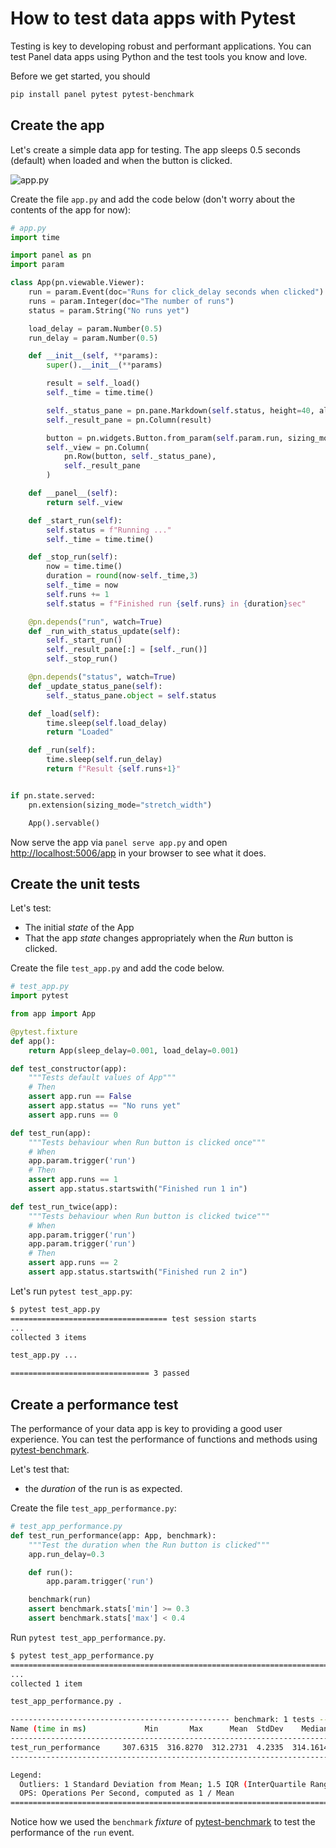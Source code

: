 # How to test data apps with Pytest

Testing is key to developing robust and performant applications. You can test Panel data apps using
Python and the test tools you know and love.

Before we get started, you should

```bash
pip install panel pytest pytest-benchmark
```

## Create the app

Let's create a simple data app for testing. The app sleeps 0.5 seconds (default) when loaded and when the button is clicked.

![app.py](https://assets.holoviz.org/panel/gifs/pytest.gif)

Create the file `app.py` and add the code below (don't worry about the contents of the app for now):

```python
# app.py
import time

import panel as pn
import param

class App(pn.viewable.Viewer):
    run = param.Event(doc="Runs for click_delay seconds when clicked")
    runs = param.Integer(doc="The number of runs")
    status = param.String("No runs yet")

    load_delay = param.Number(0.5)
    run_delay = param.Number(0.5)

    def __init__(self, **params):
        super().__init__(**params)

        result = self._load()
        self._time = time.time()

        self._status_pane = pn.pane.Markdown(self.status, height=40, align="start", margin=(0,5,10,5))
        self._result_pane = pn.Column(result)

        button = pn.widgets.Button.from_param(self.param.run, sizing_mode="fixed")
        self._view = pn.Column(
            pn.Row(button, self._status_pane),
            self._result_pane
        )

    def __panel__(self):
        return self._view

    def _start_run(self):
        self.status = f"Running ..."
        self._time = time.time()

    def _stop_run(self):
        now = time.time()
        duration = round(now-self._time,3)
        self._time = now
        self.runs += 1
        self.status = f"Finished run {self.runs} in {duration}sec"

    @pn.depends("run", watch=True)
    def _run_with_status_update(self):
        self._start_run()
        self._result_pane[:] = [self._run()]
        self._stop_run()

    @pn.depends("status", watch=True)
    def _update_status_pane(self):
        self._status_pane.object = self.status

    def _load(self):
        time.sleep(self.load_delay)
        return "Loaded"

    def _run(self):
        time.sleep(self.run_delay)
        return f"Result {self.runs+1}"


if pn.state.served:
    pn.extension(sizing_mode="stretch_width")

    App().servable()
```

Now serve the app via `panel serve app.py` and open [http://localhost:5006/app](http://localhost:5006/app) in your browser to see what it does.

## Create the unit tests

Let's test:

- The initial *state* of the App
- That the app *state* changes appropriately when the *Run* button is clicked.

Create the file `test_app.py` and add the code below.

```python
# test_app.py
import pytest

from app import App

@pytest.fixture
def app():
    return App(sleep_delay=0.001, load_delay=0.001)

def test_constructor(app):
    """Tests default values of App"""
    # Then
    assert app.run == False
    assert app.status == "No runs yet"
    assert app.runs == 0

def test_run(app):
    """Tests behaviour when Run button is clicked once"""
    # When
    app.param.trigger('run')
    # Then
    assert app.runs == 1
    assert app.status.startswith("Finished run 1 in")

def test_run_twice(app):
    """Tests behaviour when Run button is clicked twice"""
    # When
    app.param.trigger('run')
    app.param.trigger('run')
    # Then
    assert app.runs == 2
    assert app.status.startswith("Finished run 2 in")
```

Let's run `pytest test_app.py`:

```bash
$ pytest test_app.py
=================================== test session starts
...
collected 3 items

test_app.py ...                                                                       [100%]

=============================== 3 passed
```

## Create a performance test

The performance of your data app is key to providing a good user experience. You can test the performance of functions and methods using [pytest-benchmark](https://github.com/ionelmc/pytest-benchmark).

Let's test that:

- the *duration* of the run is as expected.

Create the file `test_app_performance.py`:

```python
# test_app_performance.py
def test_run_performance(app: App, benchmark):
    """Test the duration when the Run button is clicked"""
    app.run_delay=0.3

    def run():
        app.param.trigger('run')

    benchmark(run)
    assert benchmark.stats['min'] >= 0.3
    assert benchmark.stats['max'] < 0.4
```

Run `pytest test_app_performance.py`.

```bash
$ pytest test_app_performance.py
============================================================================================================================= test session starts
...
collected 1 item

test_app_performance.py .                                                                                                                                                                                                                                                 [100%]

------------------------------------------------- benchmark: 1 tests ------------------------------------------------
Name (time in ms)             Min       Max      Mean  StdDev    Median     IQR  Outliers     OPS  Rounds  Iterations
---------------------------------------------------------------------------------------------------------------------
test_run_performance     307.6315  316.8270  312.2731  4.2335  314.1614  7.5190       3;0  3.2023       5           1
---------------------------------------------------------------------------------------------------------------------

Legend:
  Outliers: 1 Standard Deviation from Mean; 1.5 IQR (InterQuartile Range) from 1st Quartile and 3rd Quartile.
  OPS: Operations Per Second, computed as 1 / Mean
========================================================================================================================= 1 passed in 3.23s
```

Notice how we used the `benchmark` *fixture* of [pytest-benchmark](https://pytest-benchmark.readthedocs.io/en/latest/) to test the performance of the `run` event.
